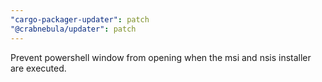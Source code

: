 ```yaml
---
"cargo-packager-updater": patch
"@crabnebula/updater": patch
---
```


Prevent powershell window from opening when the msi and nsis installer are executed.
